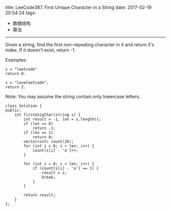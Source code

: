 title: LeeCode387. First Unique Character in a String
date: 2017-02-19 20:54:24
tags:
- 数据结构
- 算法
---

Given a string, find the first non-repeating character in it and return it's index. If it doesn't exist, return -1.

Examples:
```
s = "leetcode"
return 0.

s = "loveleetcode",
return 2.
```
Note: You may assume the string contain only lowercase letters.

```
class Solution {
public:
    int firstUniqChar(string s) {
        int result = -1, len = s.length();
        if (len == 0)
            return -1;
        if (len == 1)
            return 0;
        vector<int> count(26);
        for (int i = 0; i < len; i++) {
            count[s[i] - 'a']++;
        }
        
        for (int i = 0; i < len; i++) {
            if (count[s[i] - 'a'] == 1) {
                result = i;
                break;
            }
        }
        
        return result;
    }
};
```

